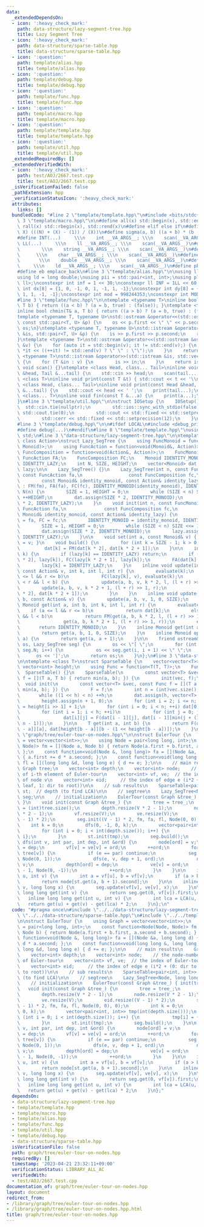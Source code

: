 ```yaml
---
data:
  _extendedDependsOn:
  - icon: ':heavy_check_mark:'
    path: data-structure/lazy-segment-tree.hpp
    title: Lazy Segment Tree
  - icon: ':heavy_check_mark:'
    path: data-structure/sparse-table.hpp
    title: data-structure/sparse-table.hpp
  - icon: ':question:'
    path: template/alias.hpp
    title: template/alias.hpp
  - icon: ':question:'
    path: template/debug.hpp
    title: template/debug.hpp
  - icon: ':question:'
    path: template/func.hpp
    title: template/func.hpp
  - icon: ':question:'
    path: template/macro.hpp
    title: template/macro.hpp
  - icon: ':question:'
    path: template/template.hpp
    title: template/template.hpp
  - icon: ':question:'
    path: template/util.hpp
    title: template/util.hpp
  _extendedRequiredBy: []
  _extendedVerifiedWith:
  - icon: ':heavy_check_mark:'
    path: test/AOJ/2667.test.cpp
    title: test/AOJ/2667.test.cpp
  _isVerificationFailed: false
  _pathExtension: hpp
  _verificationStatusIcon: ':heavy_check_mark:'
  attributes:
    links: []
  bundledCode: "#line 2 \"template/template.hpp\"\n#include <bits/stdc++.h>\n#line\
    \ 3 \"template/macro.hpp\"\n\n#define all(x) std::begin(x), std::end(x)\n#define\
    \ rall(x) std::rbegin(x), std::rend(x)\n#define elif else if\n#define updiv(N,\
    \ X) (((N) + (X) - (1)) / (X))\n#define sigma(a, b) ((a + b) * (b - a + 1) / 2)\n\
    #define INT(...)     \\\n    int __VA_ARGS__; \\\n    scan(__VA_ARGS__)\n#define\
    \ LL(...)     \\\n    ll __VA_ARGS__; \\\n    scan(__VA_ARGS__)\n#define STR(...)\
    \        \\\n    string __VA_ARGS__; \\\n    scan(__VA_ARGS__)\n#define CHR(...)\
    \      \\\n    char __VA_ARGS__; \\\n    scan(__VA_ARGS__)\n#define DOU(...) \
    \       \\\n    double __VA_ARGS__; \\\n    scan(__VA_ARGS__)\n#define LD(...)\
    \     \\\n    ld __VA_ARGS__; \\\n    scan(__VA_ARGS__)\n#define pb push_back\n\
    #define eb emplace_back\n#line 3 \"template/alias.hpp\"\n\nusing ll = long long;\n\
    using ld = long double;\nusing pii = std::pair<int, int>;\nusing pll = std::pair<ll,\
    \ ll>;\nconstexpr int inf = 1 << 30;\nconstexpr ll INF = 1LL << 60;\nconstexpr\
    \ int dx[8] = {1, 0, -1, 0, 1, -1, 1, -1};\nconstexpr int dy[8] = {0, 1, 0, -1,\
    \ 1, 1, -1, -1};\nconstexpr int mod = 998244353;\nconstexpr int MOD = 1e9 + 7;\n\
    #line 3 \"template/func.hpp\"\n\ntemplate <typename T>\ninline bool chmax(T& a,\
    \ T b) { return ((a < b) ? (a = b, true) : (false)); }\ntemplate <typename T>\n\
    inline bool chmin(T& a, T b) { return ((a > b) ? (a = b, true) : (false)); }\n\
    template <typename T, typename U>\nstd::ostream &operator<<(std::ostream &os,\
    \ const std::pair<T, U> &p) {\n    os << p.first << \" \" << p.second;\n    return\
    \ os;\n}\ntemplate <typename T, typename U>\nstd::istream &operator>>(std::istream\
    \ &is, std::pair<T, U> &p) {\n    is >> p.first >> p.second;\n    return is;\n\
    }\ntemplate <typename T>\nstd::ostream &operator<<(std::ostream &os, const std::vector<T>\
    \ &v) {\n    for (auto it = std::begin(v); it != std::end(v);) {\n        os <<\
    \ *it << ((++it) != std::end(v) ? \" \" : \"\");\n    }\n    return os;\n}\ntemplate\
    \ <typename T>\nstd::istream &operator>>(std::istream &is, std::vector<T> &v)\
    \ {\n    for (T &in : v) {\n        is >> in;\n    }\n    return is;\n}\ninline\
    \ void scan() {}\ntemplate <class Head, class... Tail>\ninline void scan(Head\
    \ &head, Tail &...tail) {\n    std::cin >> head;\n    scan(tail...);\n}\ntemplate\
    \ <class T>\ninline void print(const T &t) { std::cout << t << '\\n'; }\ntemplate\
    \ <class Head, class... Tail>\ninline void print(const Head &head, const Tail\
    \ &...tail) {\n    std::cout << head << ' ';\n    print(tail...);\n}\ntemplate\
    \ <class... T>\ninline void fin(const T &...a) {\n    print(a...);\n    exit(0);\n\
    }\n#line 3 \"template/util.hpp\"\n\nstruct IOSetup {\n    IOSetup() {\n      \
    \  std::cin.tie(nullptr);\n        std::ios::sync_with_stdio(false);\n       \
    \ std::cout.tie(0);\n        std::cout << std::fixed << std::setprecision(12);\n\
    \        std::cerr << std::fixed << std::setprecision(12);\n    }\n} IOSetup;\n\
    #line 3 \"template/debug.hpp\"\n\n#ifdef LOCAL\n#include <debug_print.hpp>\n#else\n\
    #define debug(...)\n#endif\n#line 8 \"template/template.hpp\"\nusing namespace\
    \ std;\n#line 3 \"data-structure/lazy-segment-tree.hpp\"\n\ntemplate <class Monoid,\
    \ class Action>\nstruct Lazy_SegTree {\n    using FuncMonoid = function<Monoid(Monoid,\
    \ Monoid)>;\n    using FuncAction = function<void(Monoid&, Action)>;\n    using\
    \ FuncComposition = function<void(Action&, Action)>;\n    FuncMonoid FM;\n   \
    \ FuncAction FA;\n    FuncComposition FC;\n    Monoid IDENTITY_MONOID;\n    Action\
    \ IDENTITY_LAZY;\n    int N, SIZE, HEIGHT;\n    vector<Monoid> dat;\n    vector<Action>\
    \ lazy;\n\n    Lazy_SegTree() {}\n    Lazy_SegTree(int n, const FuncMonoid fm,\
    \ const FuncAction fa,\n                 const FuncComposition fc,\n         \
    \        const Monoid& identity_monoid, const Action& identity_lazy)\n       \
    \ : FM(fm), FA(fa), FC(fc), IDENTITY_MONOID(identity_monoid), IDENTITY_LAZY(identity_lazy),\
    \ N(n) {\n        SIZE = 1, HEIGHT = 0;\n        while (SIZE < n) SIZE <<= 1,\
    \ ++HEIGHT;\n        dat.assign(SIZE * 2, IDENTITY_MONOID);\n        lazy.assign(SIZE\
    \ * 2, IDENTITY_LAZY);\n    }\n    void init(int n, const FuncMonoid fm, const\
    \ FuncAction fa,\n              const FuncComposition fc,\n              const\
    \ Monoid& identity_monoid, const Action& identity_lazy) {\n        FM = fm, FA\
    \ = fa, FC = fc;\n        IDENTITY_MONOID = identity_monoid, IDENTITY_LAZY = identity_lazy;\n\
    \        SIZE = 1, HEIGHT = 0;\n        while (SIZE < n) SIZE <<= 1, ++HEIGHT;\n\
    \        dat.assign(SIZE * 2, IDENTITY_MONOID);\n        lazy.assign(SIZE * 2,\
    \ IDENTITY_LAZY);\n    }\n\n    void set(int a, const Monoid& v) { dat[a + SIZE]\
    \ = v; }\n    void build() {\n        for (int k = SIZE - 1; k > 0; --k)\n   \
    \         dat[k] = FM(dat[k * 2], dat[k * 2 + 1]);\n    }\n\n    inline void evaluate(int\
    \ k) {\n        if (lazy[k] == IDENTITY_LAZY) return;\n        if (k < SIZE) FC(lazy[k\
    \ * 2], lazy[k]), FC(lazy[k * 2 + 1], lazy[k]);\n        FA(dat[k], lazy[k]);\n\
    \        lazy[k] = IDENTITY_LAZY;\n    }\n    inline void update(int a, int b,\
    \ const Action& v, int k, int l, int r) {\n        evaluate(k);\n        if (a\
    \ <= l && r <= b)\n            FC(lazy[k], v), evaluate(k);\n        else if (a\
    \ < r && l < b) {\n            update(a, b, v, k * 2, l, (l + r) >> 1);\n    \
    \        update(a, b, v, k * 2 + 1, (l + r) >> 1, r);\n            dat[k] = FM(dat[k\
    \ * 2], dat[k * 2 + 1]);\n        }\n    }\n    inline void update(int a, int\
    \ b, const Action& v) {\n        update(a, b, v, 1, 0, SIZE);\n    }\n\n    inline\
    \ Monoid get(int a, int b, int k, int l, int r) {\n        evaluate(k);\n    \
    \    if (a <= l && r <= b)\n            return dat[k];\n        else if (a < r\
    \ && l < b)\n            return FM(get(a, b, k * 2, l, (l + r) >> 1),\n      \
    \                get(a, b, k * 2 + 1, (l + r) >> 1, r));\n        else\n     \
    \       return IDENTITY_MONOID;\n    }\n    inline Monoid get(int a, int b) {\n\
    \        return get(a, b, 1, 0, SIZE);\n    }\n    inline Monoid operator[](int\
    \ a) {\n        return get(a, a + 1);\n    }\n\n    friend ostream& operator<<(ostream&\
    \ os, Lazy_SegTree seg) {\n        os << \"[ \";\n        for (int i = 0; i <\
    \ seg.N; i++) {\n            os << seg.get(i, i + 1) << \" \";\n        }\n  \
    \      os << ']';\n        return os;\n    }\n};\n#line 3 \"data-structure/sparse-table.hpp\"\
    \n\ntemplate <class T>\nstruct SparseTable {\n    vector<vector<T>> dat;\n   \
    \ vector<int> height;\n    using Func = function<T(T, T)>;\n    Func F;\n\n  \
    \  SparseTable() {}\n    SparseTable(\n        const vector<T> &vec, const Func\
    \ f = [](T a, T b) { return min(a, b); }) {\n        init(vec, f);\n    }\n  \
    \  void init(\n        const vector<T> &vec, const Func f = [](T a, T b) { return\
    \ min(a, b); }) {\n        F = f;\n        int n = (int)vec.size(), h = 0;\n \
    \       while ((1 << h) < n) ++h;\n        dat.assign(h, vector<T>(1 << h));\n\
    \        height.assign(n + 1, 0);\n        for (int i = 2; i <= n; i++) height[i]\
    \ = height[i >> 1] + 1;\n        for (int i = 0; i < n; ++i) dat[0][i] = vec[i];\n\
    \        for (int i = 1; i < h; ++i)\n            for (int j = 0; j < n; ++j)\n\
    \                dat[i][j] = F(dat[i - 1][j], dat[i - 1][min(j + (1 << (i - 1)),\
    \ n - 1)]);\n    }\n\n    T get(int a, int b) {\n        return F(dat[height[b\
    \ - a]][a], dat[height[b - a]][b - (1 << height[b - a])]);\n    }\n};\n#line 5\
    \ \"graph/tree/euler-tour-on-nodes.hpp\"\n\nstruct EulerTour {\n    using Graph\
    \ = vector<vector<int>>;\n    using Node = pair<long long, int>;\n    const function<Node(Node,\
    \ Node)> fm = [](Node a, Node b) { return Node(a.first + b.first, a.second + b.second);\
    \ };\n    const function<void(Node &, long long)> fa = [](Node &a, long long d)\
    \ { a.first += d * a.second; };\n    const function<void(long long &, long long)>\
    \ fl = [](long long &d, long long e) { d += e; };\n\n    // main results\n   \
    \ Graph tree;\n    vector<int> depth;\n    vector<int> node;    // the node-number\
    \ of i-th element of Euler-tour\n    vector<int> vf, ve;  // the index of Euler-tour\
    \ of node v\n    vector<int> eid;     // the index of edge e (i*2 + (0: dir to\
    \ leaf, 1: dir to root))\n\n    // sub results\n    SparseTable<pair<int, int>>\
    \ st;  // depth (to find LCA)\n\n    // segtree\n    Lazy_SegTree<Node, long long>\
    \ seg;\n\n    // initialization\n    EulerTour(const Graph &tree_) { init(tree_);\
    \ }\n    void init(const Graph &tree_) {\n        tree = tree_;\n        int V\
    \ = (int)tree.size();\n        depth.resize(V * 2 - 1);\n        node.resize(V\
    \ * 2 - 1);\n        vf.resize(V);\n        ve.resize(V);\n        eid.resize((V\
    \ - 1) * 2);\n        seg.init((V - 1) * 2, fm, fa, fl, Node(0, 0), 0);\n    \
    \    int k = 0;\n        dfs(0, -1, 0, k);\n        vector<pair<int, int>> tmp(int(depth.size()));\n\
    \        for (int i = 0; i < int(depth.size()); i++) {\n            tmp[i] = {depth[i],\
    \ i};\n        }\n        st.init(tmp);\n        seg.build();\n    }\n\n    void\
    \ dfs(int v, int par, int dep, int &ord) {\n        node[ord] = v;\n        depth[ord]\
    \ = dep;\n        vf[v] = ve[v] = ord;\n        ++ord;\n        for (auto e :\
    \ tree[v]) {\n            if (e == par) continue;\n            seg.set(ord - 1,\
    \ Node(0, 1));\n            dfs(e, v, dep + 1, ord);\n            node[ord] =\
    \ v;\n            depth[ord] = dep;\n            ve[v] = ord;\n            seg.set(ord\
    \ - 1, Node(0, -1));\n            ++ord;\n        }\n    }\n\n    inline int LCA(int\
    \ u, int v) {\n        int a = vf[u], b = vf[v];\n        if (a > b) swap(a, b);\n\
    \        return node[st.get(a, b + 1).second];\n    }\n\n    inline void update(int\
    \ v, long long x) {\n        seg.update(vf[v], ve[v], x);\n    }\n\n    inline\
    \ long long get(int v) {\n        return seg.get(0, vf[v]).first;\n    }\n\n \
    \   inline long long get(int u, int v) {\n        int lca = LCA(u, v);\n     \
    \   return get(u) + get(v) - get(lca) * 2;\n    }\n};\n"
  code: "#pragma once\n#include \"../../data-structure/lazy-segment-tree.hpp\"\n#include\
    \ \"../../data-structure/sparse-table.hpp\"\n#include \"../../template/template.hpp\"\
    \n\nstruct EulerTour {\n    using Graph = vector<vector<int>>;\n    using Node\
    \ = pair<long long, int>;\n    const function<Node(Node, Node)> fm = [](Node a,\
    \ Node b) { return Node(a.first + b.first, a.second + b.second); };\n    const\
    \ function<void(Node &, long long)> fa = [](Node &a, long long d) { a.first +=\
    \ d * a.second; };\n    const function<void(long long &, long long)> fl = [](long\
    \ long &d, long long e) { d += e; };\n\n    // main results\n    Graph tree;\n\
    \    vector<int> depth;\n    vector<int> node;    // the node-number of i-th element\
    \ of Euler-tour\n    vector<int> vf, ve;  // the index of Euler-tour of node v\n\
    \    vector<int> eid;     // the index of edge e (i*2 + (0: dir to leaf, 1: dir\
    \ to root))\n\n    // sub results\n    SparseTable<pair<int, int>> st;  // depth\
    \ (to find LCA)\n\n    // segtree\n    Lazy_SegTree<Node, long long> seg;\n\n\
    \    // initialization\n    EulerTour(const Graph &tree_) { init(tree_); }\n \
    \   void init(const Graph &tree_) {\n        tree = tree_;\n        int V = (int)tree.size();\n\
    \        depth.resize(V * 2 - 1);\n        node.resize(V * 2 - 1);\n        vf.resize(V);\n\
    \        ve.resize(V);\n        eid.resize((V - 1) * 2);\n        seg.init((V\
    \ - 1) * 2, fm, fa, fl, Node(0, 0), 0);\n        int k = 0;\n        dfs(0, -1,\
    \ 0, k);\n        vector<pair<int, int>> tmp(int(depth.size()));\n        for\
    \ (int i = 0; i < int(depth.size()); i++) {\n            tmp[i] = {depth[i], i};\n\
    \        }\n        st.init(tmp);\n        seg.build();\n    }\n\n    void dfs(int\
    \ v, int par, int dep, int &ord) {\n        node[ord] = v;\n        depth[ord]\
    \ = dep;\n        vf[v] = ve[v] = ord;\n        ++ord;\n        for (auto e :\
    \ tree[v]) {\n            if (e == par) continue;\n            seg.set(ord - 1,\
    \ Node(0, 1));\n            dfs(e, v, dep + 1, ord);\n            node[ord] =\
    \ v;\n            depth[ord] = dep;\n            ve[v] = ord;\n            seg.set(ord\
    \ - 1, Node(0, -1));\n            ++ord;\n        }\n    }\n\n    inline int LCA(int\
    \ u, int v) {\n        int a = vf[u], b = vf[v];\n        if (a > b) swap(a, b);\n\
    \        return node[st.get(a, b + 1).second];\n    }\n\n    inline void update(int\
    \ v, long long x) {\n        seg.update(vf[v], ve[v], x);\n    }\n\n    inline\
    \ long long get(int v) {\n        return seg.get(0, vf[v]).first;\n    }\n\n \
    \   inline long long get(int u, int v) {\n        int lca = LCA(u, v);\n     \
    \   return get(u) + get(v) - get(lca) * 2;\n    }\n};"
  dependsOn:
  - data-structure/lazy-segment-tree.hpp
  - template/template.hpp
  - template/macro.hpp
  - template/alias.hpp
  - template/func.hpp
  - template/util.hpp
  - template/debug.hpp
  - data-structure/sparse-table.hpp
  isVerificationFile: false
  path: graph/tree/euler-tour-on-nodes.hpp
  requiredBy: []
  timestamp: '2023-04-21 23:32:11+09:00'
  verificationStatus: LIBRARY_ALL_AC
  verifiedWith:
  - test/AOJ/2667.test.cpp
documentation_of: graph/tree/euler-tour-on-nodes.hpp
layout: document
redirect_from:
- /library/graph/tree/euler-tour-on-nodes.hpp
- /library/graph/tree/euler-tour-on-nodes.hpp.html
title: graph/tree/euler-tour-on-nodes.hpp
---
```

